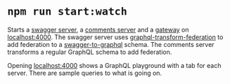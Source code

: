 # `npm run start:watch`

Starts a [swagger server](./src/swagger-server.ts), a
[comments server](./src/comments-server.ts) and a [gateway](./src/gateway.ts) on
[localhost:4000](http://localhost:4000). The swagger server uses
[graphql-transform-federation](https://github.com/0xR/graphql-transform-federation)
to add federation to a
[swagger-to-graphql](https://github.com/yarax/swagger-to-graphql) schema. The
comments server transforms a regular GraphQL schema to add federation.

Opening [localhost:4000](http://localhost:4000) shows a GraphQL playground with
a tab for each server. There are sample queries to what is going on.
